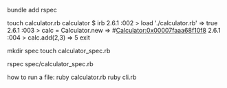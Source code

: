 bundle add rspec

touch calculator.rb
calculator $ irb
2.6.1 :002 > load './calculator.rb'
 => true 
2.6.1 :003 > calc = Calculator.new
 => #<Calculator:0x00007faaa68f10f8> 
2.6.1 :004 > calc.add(2,3)
 => 5 
 exit

 mkdir spec
 touch calculator_spec.rb

 rspec spec/calculator_spec.rb

 how to run a file: ruby calculator.rb
  ruby cli.rb
